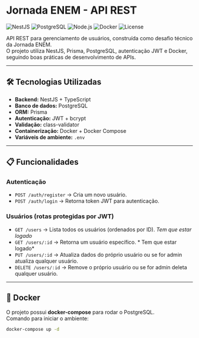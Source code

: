 # Jornada ENEM - API REST

![NestJS](https://img.shields.io/badge/NestJS-v10-red) 
![PostgreSQL](https://img.shields.io/badge/PostgreSQL-14-blue) 
![Node.js](https://img.shields.io/badge/Node.js-v20-green)
![Docker](https://img.shields.io/badge/Docker-20-blue)
![License](https://img.shields.io/badge/License-MIT-yellow)

API REST para gerenciamento de usuários, construída como desafio técnico da Jornada ENEM.  
O projeto utiliza NestJS, Prisma, PostgreSQL, autenticação JWT e Docker, seguindo boas práticas de desenvolvimento de APIs.

---

## 🛠 Tecnologias Utilizadas

- **Backend:** NestJS + TypeScript
- **Banco de dados:** PostgreSQL
- **ORM:** Prisma
- **Autenticação:** JWT + bcrypt
- **Validação:** class-validator
- **Containerização:** Docker + Docker Compose
- **Variáveis de ambiente:** `.env`

---

## 📋 Funcionalidades

### Autenticação
- `POST /auth/register` → Cria um novo usuário.
- `POST /auth/login` → Retorna token JWT para autenticação.

### Usuários (rotas protegidas por JWT)
- `GET /users` → Lista todos os usuários (ordenados por ID). *Tem que estar logado*
- `GET /users/:id` → Retorna um usuário específico. * Tem que estar logado*
- `PUT /users/:id` → Atualiza dados do próprio usuário ou se for admin atualiza qualquer usuário.
- `DELETE /users/:id` → Remove o próprio usuário ou se for admin deleta qualquer usuário.

---

## 🐳 Docker

O projeto possui **docker-compose** para rodar o PostgreSQL.  
Comando para iniciar o ambiente:

```bash
docker-compose up -d
